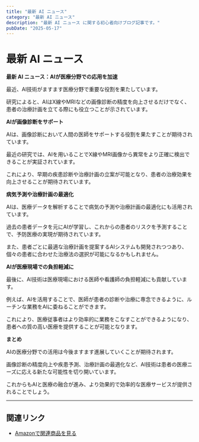 ```yaml
---
title: "最新 AI ニュース"
category: "最新 AI ニュース"
description: "最新 AI ニュース に関する初心者向けブログ記事です。"
pubDate: "2025-05-17"
---
```


# 最新 AI ニュース

**最新 AI ニュース：AIが医療分野での応用を加速**

最近、AI技術がますます医療分野で重要な役割を果たしています。

研究によると、AIはX線やMRIなどの画像診断の精度を向上させるだけでなく、患者の治療計画を立てる際にも役立つことが示されています。



**AIが画像診断をサポート**

AIは、画像診断において人間の医師をサポートする役割を果たすことが期待されています。

最近の研究では、AIを用いることでX線やMRI画像から異常をより正確に検出できることが実証されています。

これにより、早期の疾患診断や治療計画の立案が可能となり、患者の治療効果を向上させることが期待されています。



**病気予測や治療計画の最適化**

AIは、医療データを解析することで病気の予測や治療計画の最適化にも活用されています。

過去の患者データを元にAIが学習し、これからの患者のリスクを予測することで、予防医療の実現が期待されています。

また、患者ごとに最適な治療計画を提案するAIシステムも開発されつつあり、個々の患者に合わせた治療法の選択が可能になるかもしれません。



**AIが医療現場での負担軽減に**

最後に、AI技術は医療現場における医師や看護師の負担軽減にも貢献しています。

例えば、AIを活用することで、医師が患者の診断や治療に専念できるように、ルーチンな業務をAIに委ねることができます。

これにより、医療従事者はより効率的に業務をこなすことができるようになり、患者への質の高い医療を提供することが可能となります。



**まとめ**

AIの医療分野での活用は今後ますます進展していくことが期待されます。

画像診断の精度向上や疾患予測、治療計画の最適化など、AI技術は患者の医療ニーズに応える新たな可能性を切り開いています。

これからもAIと医療の融合が進み、より効果的で効率的な医療サービスが提供されることでしょう。



---

## 関連リンク

- [Amazonで関連商品を見る](https://www.amazon.co.jp/s?k=%E6%9C%80%E6%96%B0+AI+%E3%83%8B%E3%83%A5%E3%83%BC%E3%82%B9&tag=autowritehubai-22)
